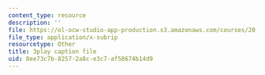 ```yaml
---
content_type: resource
description: ''
file: https://ol-ocw-studio-app-production.s3.amazonaws.com/courses/20-219-becoming-the-next-bill-nye-writing-and-hosting-the-educational-show-january-iap-2015/8ee73c7b82572a8ce3c7af58674b14d9_3HnHQXWIFd4.srt
file_type: application/x-subrip
resourcetype: Other
title: 3play caption file
uid: 8ee73c7b-8257-2a8c-e3c7-af58674b14d9
---
```

